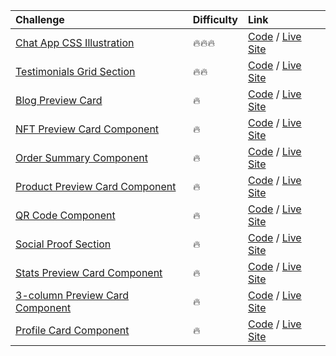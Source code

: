 | Challenge                                                                                                            | Difficulty | Link                                                                                                                                                                                                        |
| :------------------------------------------------------------------------------------------------------------------- | :--------- | :---------------------------------------------------------------------------------------------------------------------------------------------------------------------------------------------------------- |
| [Chat App CSS Illustration](https://www.frontendmentor.io/challenges/chat-app-css-illustration-O5auMkFqY)            | 🔥🔥🔥     | [Code](https://github.com/beniusis/frontendmentor-challenges/tree/main/chat-app-css-illustration) / [Live Site](https://beniusis.github.io/frontendmentor-challenges/chat-app-css-illustration)             |
| [Testimonials Grid Section](https://www.frontendmentor.io/challenges/testimonials-grid-section-Nnw6J7Un7)            | 🔥🔥       | [Code](https://github.com/beniusis/frontendmentor-challenges/tree/main/testimonials-grid-section) / [Live Site](https://beniusis.github.io/frontendmentor-challenges/testimonials-grid-section)             |
| [Blog Preview Card](https://www.frontendmentor.io/challenges/blog-preview-card-ckPaj01IcS)                           | 🔥         | [Code](https://github.com/beniusis/frontendmentor-challenges/tree/main/blog-preview-card) / [Live Site](https://beniusis.github.io/frontendmentor-challenges/blog-preview-card)                             |
| [NFT Preview Card Component](https://www.frontendmentor.io/challenges/nft-preview-card-component-SbdUL_w0U)          | 🔥         | [Code](https://github.com/beniusis/frontendmentor-challenges/tree/main/nft-preview-card-component) / [Live Site](https://beniusis.github.io/frontendmentor-challenges/nft-preview-card-component)           |
| [Order Summary Component](https://www.frontendmentor.io/challenges/order-summary-component-QlPmajDUj)                | 🔥         | [Code](https://github.com/beniusis/frontendmentor-challenges/tree/main/order-summary-component) / [Live Site](https://beniusis.github.io/frontendmentor-challenges/order-summary-component)                 |
| [Product Preview Card Component](https://www.frontendmentor.io/challenges/product-preview-card-component-GO7UmttRfa) | 🔥         | [Code](https://github.com/beniusis/frontendmentor-challenges/tree/main/product-preview-card-component) / [Live Site](https://beniusis.github.io/frontendmentor-challenges/product-preview-card-component)   |
| [QR Code Component](https://www.frontendmentor.io/challenges/qr-code-component-iux_sIO_H)                            | 🔥         | [Code](https://github.com/beniusis/frontendmentor-challenges/tree/main/qr-code-component) / [Live Site](https://beniusis.github.io/frontendmentor-challenges/qr-code-component)                             |
| [Social Proof Section](https://www.frontendmentor.io/challenges/social-proof-section-6e0qTv_bA)                      | 🔥         | [Code](https://github.com/beniusis/frontendmentor-challenges/tree/main/social-proof-section) / [Live Site](https://beniusis.github.io/frontendmentor-challenges/social-proof-section)                       |
| [Stats Preview Card Component](https://www.frontendmentor.io/challenges/stats-preview-card-component-8JqbgoU62)      | 🔥         | [Code](https://github.com/beniusis/frontendmentor-challenges/tree/main/stats-preview-card-component) / [Live Site](https://beniusis.github.io/frontendmentor-challenges/stats-preview-card-component)       |
| [3-column Preview Card Component](https://www.frontendmentor.io/challenges/3column-preview-card-component-pH92eAR2-) | 🔥         | [Code](https://github.com/beniusis/frontendmentor-challenges/tree/main/3-column-preview-card-component) / [Live Site](https://beniusis.github.io/frontendmentor-challenges/3-column-preview-card-component) |
| [Profile Card Component](https://www.frontendmentor.io/challenges/profile-card-component-cfArpWshJ)                  | 🔥         | [Code](https://github.com/beniusis/frontendmentor-challenges/tree/main/profile-card-component) / [Live Site](https://beniusis.github.io/frontendmentor-challenges/profile-card-component)                   |
